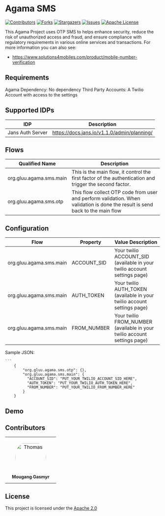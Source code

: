 # Agama SMS

<!-- These are statistics for this repository-->
[![Contributors][contributors-shield]][contributors-url]
[![Forks][forks-shield]][forks-url]
[![Stargazers][stars-shield]][stars-url]
[![Issues][issues-shield]][issues-url]
[![Apache License][license-shield]][license-url]

This Agama Project uses OTP SMS to helps enhance security, reduce the risk of unauthorized access and fraud, and ensure compliance with regulatory requirements in various online services and transactions.
For more information you can also see: 
  - https://www.solutions4mobiles.com/product/mobile-number-verification


## Requirements

Agama Dependency: No dependency
Third Party Accounts: A Twilio Account with access to the settings


## Supported IDPs

| IDP           | Description   |
| ------------- | ------------- |
| Jans Auth Server  | https://docs.jans.io/v1.1.0/admin/planning/  |


## Flows

| Qualified Name| Description   |
| ------------- | ------------- |
| org.gluu.agama.sms.main  | This is the main flow, it control the first factor of the authentication and trigger the second factor.|
| org.gluu.agama.sms.otp  | This flow collect OTP code from user and perform validation. When validation is done the result is send back to the main flow |


## Configuration

| Flow          | Property      | Value Description      |
| ------------- | ------------- |----------------------- | 
| org.gluu.agama.sms.main  | ACCOUNT_SID|Your twilio ACCOUNT_SID (available in your twilio account settings page)|
| org.gluu.agama.sms.main  | AUTH_TOKEN|Your twilio AUTH_TOKEN (available in your twilio account settings page)|
| org.gluu.agama.sms.main  | FROM_NUMBER|Your twilio FROM_NUMBER (available in your twilio account settings page)|

Sample JSON:

    ```
        {
            "org.gluu.agama.sms.otp": {},
            "org.gluu.agama.sms.main": {
              "ACCOUNT_SID": "PUT_YOUR_TWILIO_ACCOUNT_SID_HERE",
              "AUTH_TOKEN": "PUT_YOUR_TWILIO_AUTH_TOKEN_HERE",
              "FROM_NUMBER": "PUT_YOUR_TWILIO_FROM_NUMBER_HERE"
            }
        }

## Demo


## Contributors

<table>
 <tr>
  <td align="center" style="word-wrap: break-word; width: 150.0; height: 150.0">
    <a href=https://github.com/syntrydy>
        <img src="https://avatars.githubusercontent.com/u/7513418?v=4" width="100;"  style="border-radius:50%;align-items:center;justify-content:center;overflow:hidden;padding-top:10px" alt=Thomas Gasmyr>
        <br />
        <sub style="font-size:14px"><b>Mougang Gasmyr</b></sub>
    </a>
  </td>
 </tr>
</table>


## License

This project is licensed under the [Apache 2.0](https://github.com/GluuFederation/agama-sms/blob/main/LICENSE)

<!-- This are stats url reference for this repository -->

[contributors-shield]: https://img.shields.io/github/contributors/GluuFederation/agama-sms.svg?style=for-the-badge

[contributors-url]: https://github.com/GluuFederation/agama-sms/graphs/contributors

[forks-shield]: https://img.shields.io/github/forks/GluuFederation/agama-sms.svg?style=for-the-badge

[forks-url]: https://github.com/GluuFederation/agama-sms/network/members

[stars-shield]: https://img.shields.io/github/stars/GluuFederation/agama-sms?style=for-the-badge

[stars-url]: https://github.com/GluuFederation/agama-sms/stargazers

[issues-shield]: https://img.shields.io/github/issues/GluuFederation/agama-sms.svg?style=for-the-badge

[issues-url]: https://github.com/GluuFederation/agama-sms/issues

[license-shield]: https://img.shields.io/github/license/GluuFederation/agama-sms.svg?style=for-the-badge

[license-url]: https://github.com/GluuFederation/agama-sms/blob/main/LICENSE
